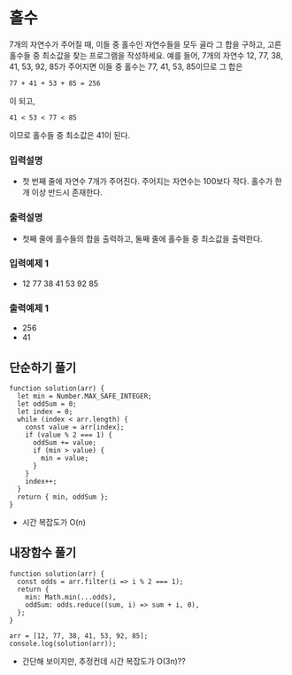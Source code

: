# 홀수

7개의 자연수가 주어질 때, 이들 중 홀수인 자연수들을 모두 골라 그 합을 구하고, 고른 홀수들 중 최소값을 찾는 프로그램을 작성하세요.
예를 들어, 7개의 자연수 12, 77, 38, 41, 53, 92, 85가 주어지면 이들 중 홀수는 77, 41, 53, 85이므로 그 합은
```
77 + 41 + 53 + 85 = 256
```
이 되고,
```
41 < 53 < 77 < 85
```
이므로 홀수들 중 최소값은 41이 된다.
### 입력설명
- 첫 번째 줄에 자연수 7개가 주어진다. 주어지는 자연수는 100보다 작다. 홀수가 한 개 이상 반드시 존재한다.
### 출력설명
- 첫째 줄에 홀수들의 합을 출력하고, 둘째 줄에 홀수들 중 최소값을 출력한다.
### 입력예제 1
- 12 77 38 41 53 92 85
### 출력예제 1 
- 256
- 41

## 단순하기 풀기
```
function solution(arr) {
  let min = Number.MAX_SAFE_INTEGER;
  let oddSum = 0;
  let index = 0;
  while (index < arr.length) {
    const value = arr[index];
    if (value % 2 === 1) {
      oddSum += value;
      if (min > value) {
        min = value;
      }
    }
    index++;
  }
  return { min, oddSum };
}
```
- 시간 복잡도가 O(n)


## 내장함수 풀기
```
function solution(arr) {
  const odds = arr.filter(i => i % 2 === 1);
  return {
    min: Math.min(...odds),
    oddSum: odds.reduce((sum, i) => sum + i, 0),
  };
}

arr = [12, 77, 38, 41, 53, 92, 85];
console.log(solution(arr));

```
- 간단해 보이지만, 추정컨데 시간 복잡도가 O(3n)??